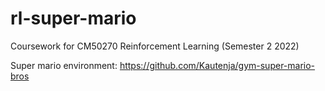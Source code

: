 # rl-super-mario

Coursework for CM50270 Reinforcement Learning (Semester 2 2022)

Super mario environment:
https://github.com/Kautenja/gym-super-mario-bros
